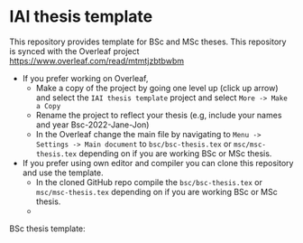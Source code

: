 # IAI thesis template
This repository provides template for BSc and MSc theses. This repository is synced with the Overleaf project https://www.overleaf.com/read/mtmtjzbtbwbm

* If you prefer working on Overleaf, 
  - Make a copy of the project by going one level up (click up arrow) and select the `IAI thesis template` project and select `More -> Make a Copy`
  - Rename the project to reflect your thesis (e.g, include your names and year Bsc-2022-Jane-Jon)
  - In the Overleaf change the main file by navigating to `Menu -> Settings -> Main document` to `bsc/bsc-thesis.tex` or `msc/msc-thesis.tex` depending on if you are working BSc or MSc thesis.
* If you prefer using own editor and compiler you can clone this repository and use the template.
  - In the cloned GitHub repo compile the `bsc/bsc-thesis.tex` or `msc/msc-thesis.tex` depending on if you are working BSc or MSc thesis.
  - 

BSc thesis template:
